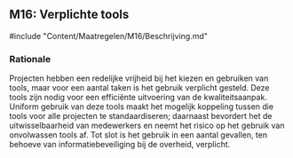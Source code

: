 ## M16: Verplichte tools

#include "Content/Maatregelen/M16/Beschrijving.md"

### Rationale

Projecten hebben een redelijke vrijheid bij het kiezen en gebruiken van tools, maar voor een aantal taken is het gebruik verplicht gesteld. Deze tools zijn nodig voor een efficiënte uitvoering van de kwaliteitsaanpak. Uniform gebruik van deze tools maakt het mogelijk koppeling tussen die tools voor alle projecten te standaardiseren; daarnaast bevordert het de uitwisselbaarheid van medewerkers en neemt het risico op het gebruik van onvolwassen tools af. Tot slot is het gebruik in een aantal gevallen, ten behoeve van informatiebeveiliging bij de overheid, verplicht.
